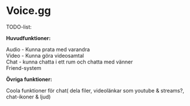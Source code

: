 Voice.gg
=====


TODO-list:

<b>Huvudfunktioner:</b>

Audio - Kunna prata med varandra<br>
Video - Kunna göra videosamtal<br>
Chat - kunna chatta i ett rum och chatta med vänner<br>
Friend-system<br>


<b>Övriga funktioner:<br></b>

Coola funktioner för chat( dela filer, videolänkar som youtube & streams?, chat-ikoner & ljud)<br>
